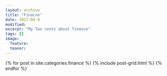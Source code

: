 ```yaml
---
layout: archive
title: "Finacne"
date: 2017-04-9
modified:
excerpt: "My Two cents about finance"
tags: []
image:
  feature:
  teaser:
---
```


<div class="tiles">
{% for post in site.categories.finance %}
  {% include post-grid.html %}
{% endfor %}
</div><!-- /.tiles -->
